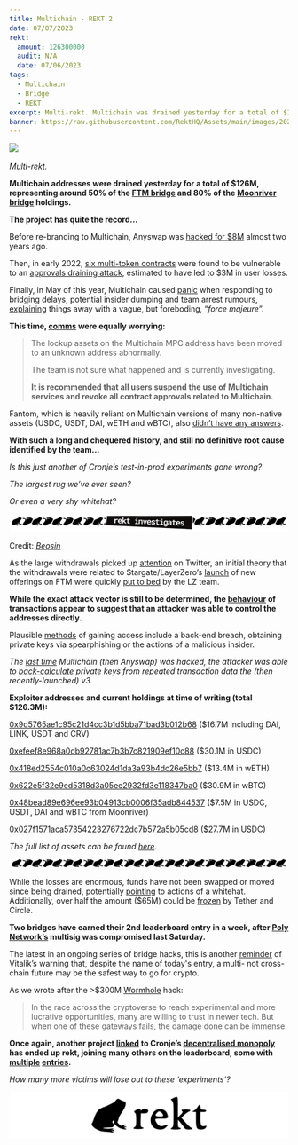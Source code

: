 ```yaml
---
title: Multichain - REKT 2
date: 07/07/2023
rekt:
  amount: 126300000
  audit: N/A
  date: 07/06/2023
tags:
  - Multichain
  - Bridge
  - REKT
excerpt: Multi-rekt. Multichain was drained yesterday for a total of $126M of Fantom and Moonriver backing. The project has quite the record… How many more victims will lose out to these ‘experiments’?
banner: https://raw.githubusercontent.com/RektHQ/Assets/main/images/2023/01/multichain2-header.png
---
```


![](https://raw.githubusercontent.com/RektHQ/Assets/main/images/2023/01/multichain2-header.png)

_Multi-rekt._

**Multichain addresses were drained yesterday for a total of $126M, representing around 50% of the [FTM bridge](https://debank.com/profile/0xc564ee9f21ed8a2d8e7e76c085740d5e4c5fafbe) and 80% of the [Moonriver bridge](https://debank.com/profile/0x10c6b61dbf44a083aec3780acf769c77be747e23) holdings.**

**The project has quite the record…**

Before re-branding to Multichain, Anyswap was [hacked for $8M](https://rekt.news/anyswap-rekt/) almost two years ago.

Then, in early 2022, [six multi-token contracts](https://medium.com/multichainorg/action-required-critical-vulnerability-for-six-tokens-6b3cbd22bfc0) were found to be vulnerable to an [approvals draining attack](https://www.halborn.com/blog/post/explained-the-multichain-hack-january-2022), estimated to have led to $3M in user losses.

Finally, in May of this year, Multichain caused [panic](https://protos.com/rumors-prompt-panic-over-1-5b-blockchain-bridge-multichain/) when responding to bridging delays, potential insider dumping and team arrest rumours, [explaining](https://twitter.com/MultichainOrg/status/1661443109019062272) things away with a vague, but foreboding, “_force majeure_”.

**This time, [comms](https://twitter.com/MultichainOrg/status/1677096839731097600) were equally worrying:**

>The lockup assets on the Multichain MPC address have been moved to an unknown address abnormally.
>
>The team is not sure what happened and is currently investigating.
>
>**It is recommended that all users suspend the use of Multichain services and revoke all contract approvals related to Multichain.**

Fantom, which is heavily reliant on Multichain versions of many non-native assets (USDC, USDT, DAI, wETH and wBTC), also [didn’t have any answers](https://twitter.com/FantomFDN/status/1677055684716683264).

**With such a long and chequered history, and still no definitive root cause identified by the team…**

_Is this just another of Cronje’s test-in-prod experiments gone wrong?_

_The largest rug we’ve ever seen?_

_Or even a very shy whitehat?_

![](https://raw.githubusercontent.com/RektHQ/Assets/main/images/2021/09/rekt-investigates-linebreak.png)

Credit: _[Beosin](https://twitter.com/BeosinAlert/status/1677281092116840448)_

As the large withdrawals picked up [attention](https://twitter.com/peckshield/status/1677031203772289030) on Twitter, an initial theory that the withdrawals were related to Stargate/LayerZero’s [launch](https://twitter.com/StargateFinance/status/1676990139921498112) of new offerings on FTM were quickly [put to bed](https://twitter.com/pcaversaccio/status/1677038824734457856) by the LZ team.

**While the exact attack vector is still to be determined, the [behaviour](https://twitter.com/BeosinAlert/status/1677281092116840448) of transactions appear to suggest that an attacker was able to control the addresses directly.**

Plausible [methods](https://twitter.com/BeosinAlert/status/1677281299860709377) of gaining access include a back-end breach, obtaining private keys via spearphishing or the actions of a malicious insider.

_The [last time](https://rekt.news/anyswap-rekt/) Multichain (then Anyswap) was hacked, the attacker was able to [back-calculate](https://medium.com/multichainorg/anyswap-multichain-router-v3-exploit-statement-6833f1b7e6fb) private keys from repeated transaction data the (then recently-launched) v3._

**Exploiter addresses and current holdings at time of writing (total $126.3M):**

[0x9d5765ae1c95c21d4cc3b1d5bba71bad3b012b68](https://etherscan.io/address/0x9d5765ae1c95c21d4cc3b1d5bba71bad3b012b68) ($16.7M including DAI, LINK, USDT and CRV)

[0xefeef8e968a0db92781ac7b3b7c821909ef10c88](https://etherscan.io/address/0xefeef8e968a0db92781ac7b3b7c821909ef10c88) ($30.1M in USDC)

[0x418ed2554c010a0c63024d1da3a93b4dc26e5bb7](https://etherscan.io/address/0x418ed2554c010a0c63024d1da3a93b4dc26e5bb7) ($13.4M in wETH)

[0x622e5f32e9ed5318d3a05ee2932fd3e118347ba0](https://etherscan.io/address/0x622e5f32e9ed5318d3a05ee2932fd3e118347ba0) ($30.9M in wBTC)

[0x48bead89e696ee93b04913cb0006f35adb844537](https://etherscan.io/address/0x48bead89e696ee93b04913cb0006f35adb844537) ($7.5M in USDC, USDT, DAI and wBTC from Moonriver)

[0x027f1571aca57354223276722dc7b572a5b05cd8](https://etherscan.io/address/0x027f1571aca57354223276722dc7b572a5b05cd8) ($27.7M in USDC)

_The full list of assets can be found [here](https://twitter.com/hackenclub/status/1677261932296798208)._

![](https://raw.githubusercontent.com/RektHQ/Assets/main/images/2021/03/rekt-linebreak.png)

While the losses are enormous, funds have not been swapped or moved since being drained, potentially [pointing](https://twitter.com/functi0nZer0/status/1677075378752352256) to actions of a whitehat. Additionally, over half the amount ($65M) could be [frozen](https://twitter.com/tayvano_/status/1677106407131475968) by Tether and Circle.

**Two bridges have earned their 2nd leaderboard entry in a week, after [Poly Network’s](https://rekt.news/poly-network-rekt2/) multisig was compromised last Saturday.**

The latest in an ongoing series of bridge hacks, this is another [reminder](https://twitter.com/pcaversaccio/status/1677277847788847104) of Vitalik’s warning that, despite the name of today's entry, a multi- not cross-chain future may be the safest way to go for crypto.

As we wrote after the >$300M [Wormhole](https://rekt.news/wormhole-rekt/) hack:

>In the race across the cryptoverse to reach experimental and more lucrative opportunities, many are willing to trust in newer tech. But when one of these gateways fails, the damage done can be immense.

**Once again, another project [linked](https://andrecronje.medium.com/multichain-dapp-guide-standards-and-best-practices-8fabe2672c60) to Cronje’s [decentralised monopoly](https://rekt.news/decentralised-monopoly/) has ended up rekt, joining many others on the leaderboard, some with [multiple](https://rekt.news/cream-rekt-2/)  [entries](https://rekt.news/yearn2-rekt/).**

_How many more victims will lose out to these ‘experiments’?_

![](https://raw.githubusercontent.com/RektHQ/Assets/main/images/2021/08/rekt-outline-conc.png)
